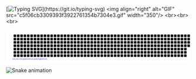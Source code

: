 
[![Typing SVG](https://readme-typing-svg.herokuapp.com/?font=Kdam+Thmor+Pro&size=32&color=27F72B&width=300&height=400&lines=print+(+Hello+World+.+.+.+))](https://git.io/typing-svg)
<img align="right" alt="GIF" src="c5f06cb3309393f3922761354b7304e3.gif" width="350"/>
<br><br><br>


![gitartwork](gitartwork.svg)



![Snake animation](https://github.com/khasanovmma/khasanovmma/blob/output/github-contribution-grid-snake.svg)
